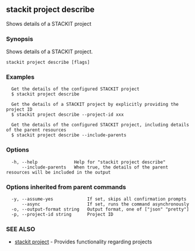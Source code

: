 ## stackit project describe

Shows details of a STACKIT project

### Synopsis

Shows details of a STACKIT project.

```
stackit project describe [flags]
```

### Examples

```
  Get the details of the configured STACKIT project
  $ stackit project describe

  Get the details of a STACKIT project by explicitly providing the project ID
  $ stackit project describe --project-id xxx

  Get the details of the configured STACKIT project, including details of the parent resources
  $ stackit project describe --include-parents
```

### Options

```
  -h, --help              Help for "stackit project describe"
      --include-parents   When true, the details of the parent resources will be included in the output
```

### Options inherited from parent commands

```
  -y, --assume-yes             If set, skips all confirmation prompts
      --async                  If set, runs the command asynchronously
  -o, --output-format string   Output format, one of ["json" "pretty"]
  -p, --project-id string      Project ID
```

### SEE ALSO

* [stackit project](./stackit_project.md)	 - Provides functionality regarding projects

